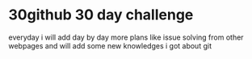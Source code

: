 # 30github 30 day challenge 
everyday i will add day by day more plans like issue solving from other webpages
and will add some new knowledges i got about git 
